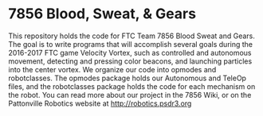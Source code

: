 # 7856 Blood, Sweat, & Gears

This repository holds the code for FTC Team 7856 Blood Sweat and Gears. The goal is to write programs that will accomplish several goals during the 2016-2017 FTC game Velocity Vortex, such as controlled and autonomous movement, detecting and pressing color beacons, and launching particles into the center vortex. We organize our code into opmodes and robotclasses. The opmodes package holds our Autonomous and TeleOp files, and the robotclasses package holds the code for each mechanism on the robot. You can read more about our project in the 7856 Wiki, or on the Pattonville Robotics website at http://robotics.psdr3.org

